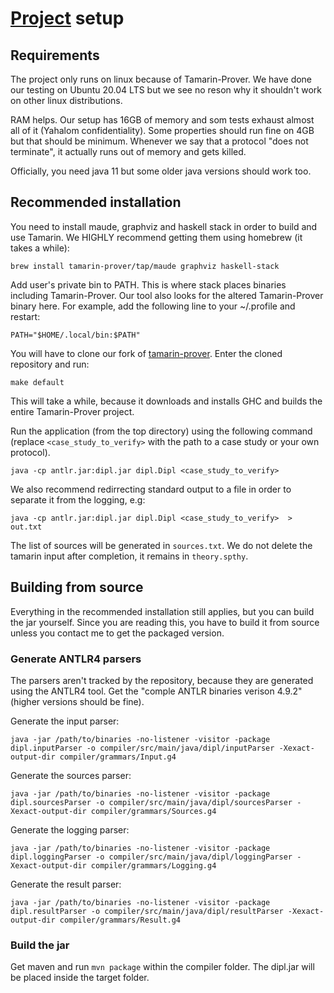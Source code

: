 # [Project](https://github.com/JakubSmahovsky/diplomovka) setup

## Requirements
The project only runs on linux because of Tamarin-Prover. We have done our testing on Ubuntu 20.04 LTS but we see no reson why it shouldn't work on other linux distributions.

RAM helps. Our setup has 16GB of memory and som tests exhaust almost all of it (Yahalom confidentiality). Some properties should run fine on 4GB but that should be minimum. Whenever we say that a protocol "does not terminate", it actually runs out of memory and gets killed.

Officially, you need java 11 but some older java versions should work too.

## Recommended installation
You need to install maude, graphviz and haskell stack in order to build and use Tamarin. We HIGHLY recommend getting them using homebrew (it takes a while):
```
brew install tamarin-prover/tap/maude graphviz haskell-stack
```

Add user's private bin to PATH. This is where stack places binaries including Tamarin-Prover. Our tool also looks for the altered Tamarin-Prover binary here. For example, add the following line to your ~/.profile and restart:
```
PATH="$HOME/.local/bin:$PATH"
```

You will have to clone our fork of [tamarin-prover](https://github.com/JakubSmahovsky/tamarin-prover). Enter the cloned repository and run:
```
make default
```
This will take a while, because it downloads and installs GHC and builds the entire Tamarin-Prover project.

Run the application (from the top directory) using the following command (replace `<case_study_to_verify>` with the path to a case study or your own protocol).
```
java -cp antlr.jar:dipl.jar dipl.Dipl <case_study_to_verify>
```
We also recommend redirrecting standard output to a file in order to separate it from the logging, e.g:
```
java -cp antlr.jar:dipl.jar dipl.Dipl <case_study_to_verify>  > out.txt
```
The list of sources will be generated in `sources.txt`.
We do not delete the tamarin input after completion, it remains in `theory.spthy`.

## Building from source
Everything in the recommended installation still applies, but you can build the jar yourself. Since you are reading this, you have to build it from source unless you contact me to get the packaged version.


### Generate ANTLR4 parsers
The parsers aren't tracked by the repository, because they are generated using the ANTLR4 tool.
Get the "comple ANTLR binaries verison 4.9.2" (higher versions should be fine).

Generate the input parser:
```
java -jar /path/to/binaries -no-listener -visitor -package dipl.inputParser -o compiler/src/main/java/dipl/inputParser -Xexact-output-dir compiler/grammars/Input.g4
```


Generate the sources parser:
```
java -jar /path/to/binaries -no-listener -visitor -package dipl.sourcesParser -o compiler/src/main/java/dipl/sourcesParser -Xexact-output-dir compiler/grammars/Sources.g4
```

Generate the logging parser:
```
java -jar /path/to/binaries -no-listener -visitor -package dipl.loggingParser -o compiler/src/main/java/dipl/loggingParser -Xexact-output-dir compiler/grammars/Logging.g4
```

Generate the result parser:
```
java -jar /path/to/binaries -no-listener -visitor -package dipl.resultParser -o compiler/src/main/java/dipl/resultParser -Xexact-output-dir compiler/grammars/Result.g4
```

### Build the jar
Get maven and run
`mvn package`
within the compiler folder.
The dipl.jar will be placed inside the target folder.
